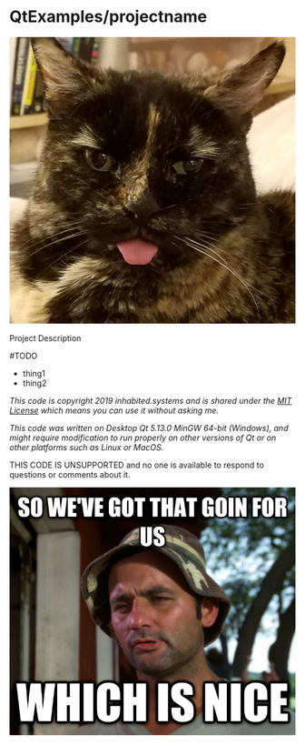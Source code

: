 # QtExamples/projectname

![QtExamples/projectname](/res/img/Girlie-blep.jpg)

Project Description

#TODO

* thing1
* thing2


_This code is copyright 2019 inhabited.systems and is shared under the [MIT License](https://choosealicense.com/licenses/mit/) which means you can use it without asking me._

_This code was written on Desktop Qt 5.13.0 MinGW 64-bit (Windows), and might require modification to run properly on other versions of Qt or on other platforms such as Linux or MacOS._

THIS CODE IS UNSUPPORTED and no one is available to respond to questions or comments about it.

![Girlie Blep](/res/img/WhichIsNice.jpg) 